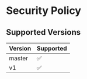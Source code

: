 # Security Policy
## Supported Versions
| Version | Supported          |
| ------- | ------------------ |
| master  | :white_check_mark: |
| v1      | :white_check_mark: |
